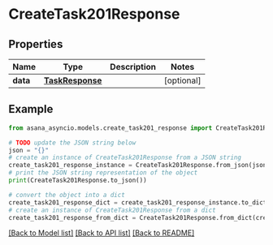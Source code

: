 # CreateTask201Response


## Properties

Name | Type | Description | Notes
------------ | ------------- | ------------- | -------------
**data** | [**TaskResponse**](TaskResponse.md) |  | [optional] 

## Example

```python
from asana_asyncio.models.create_task201_response import CreateTask201Response

# TODO update the JSON string below
json = "{}"
# create an instance of CreateTask201Response from a JSON string
create_task201_response_instance = CreateTask201Response.from_json(json)
# print the JSON string representation of the object
print(CreateTask201Response.to_json())

# convert the object into a dict
create_task201_response_dict = create_task201_response_instance.to_dict()
# create an instance of CreateTask201Response from a dict
create_task201_response_from_dict = CreateTask201Response.from_dict(create_task201_response_dict)
```
[[Back to Model list]](../README.md#documentation-for-models) [[Back to API list]](../README.md#documentation-for-api-endpoints) [[Back to README]](../README.md)


